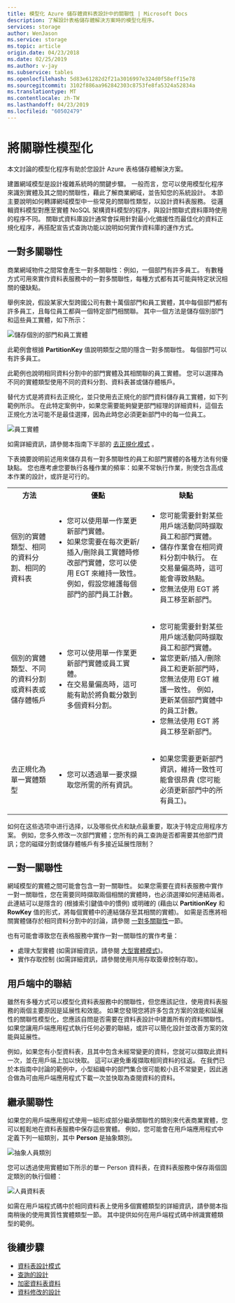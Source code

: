 ```yaml
---
title: 模型化 Azure 儲存體資料表設計中的關聯性 | Microsoft Docs
description: 了解設計表格儲存體解決方案時的模型化程序。
services: storage
author: WenJason
ms.service: storage
ms.topic: article
origin.date: 04/23/2018
ms.date: 02/25/2019
ms.author: v-jay
ms.subservice: tables
ms.openlocfilehash: 5d83e61282d2f21a3016997e324d0f58eff15e78
ms.sourcegitcommit: 3102f886aa962842303c8753fe8fa5324a52834a
ms.translationtype: MT
ms.contentlocale: zh-TW
ms.lasthandoff: 04/23/2019
ms.locfileid: "60502479"
---
```

# <a name="modeling-relationships"></a>將關聯性模型化
本文討論的模型化程序有助於您設計 Azure 表格儲存體解決方案。

建置網域模型是設計複雜系統時的關鍵步驟。 一般而言，您可以使用模型化程序來識別實體及其之間的關聯性，藉此了解商業網域，並告知您的系統設計。 本節主要說明如何轉譯網域模型中一些常見的關聯性類型，以設計資料表服務。 從邏輯資料模型對應至實體 NoSQL 架構資料模型的程序，與設計關聯式資料庫時使用的程序不同。 關聯式資料庫設計通常會採用針對最小化備援性而最佳化的資料正規化程序，再搭配宣告式查詢功能以說明如何實作資料庫的運作方式。  

## <a name="one-to-many-relationships"></a>一對多關聯性
商業網域物件之間常會產生一對多關聯性：例如，一個部門有許多員工。 有數種方式可用來實作資料表服務中的一對多關聯性，每種方式都有其可能與特定狀況相關的優缺點。  

舉例來說，假設某家大型跨國公司有數十萬個部門和員工實體，其中每個部門都有許多員工，且每位員工都與一個特定部門相關聯。 其中一個方法是儲存個別部門和這些員工實體，如下所示：  


![儲存個別的部門和員工實體](media/storage-table-design-guide/storage-table-design-IMAGE01.png)

此範例會根據 **PartitionKey** 值說明類型之間的隱含一對多關聯性。 每個部門可以有許多員工。  

此範例也說明相同資料分割中的部門實體及其相關聯的員工實體。 您可以選擇為不同的實體類型使用不同的資料分割、資料表甚或儲存體帳戶。  

替代方式是將資料去正規化，並只使用去正規化的部門資料儲存員工實體，如下列範例所示。 在此特定案例中，如果您需要能夠變更部門經理的詳細資料，這個去正規化方法可能不是最佳選擇，因為此時您必須更新部門中的每一位員工。  

![員工實體](media/storage-table-design-guide/storage-table-design-IMAGE02.png)

如需詳細資訊，請參閱本指南下半部的 [去正規化模式](table-storage-design-patterns.md#denormalization-pattern) 。  

下表摘要說明前述用來儲存具有一對多關聯性的員工和部門實體的各種方法有何優缺點。 您也應考慮您要執行各種作業的頻率：如果不常執行作業，則使包含高成本作業的設計，或許是可行的。  

<table>
<tr>
<th>方法</th>
<th>優點</th>
<th>缺點</th>
</tr>
<tr>
<td>個別的實體類型、相同的資料分割、相同的資料表</td>
<td>
<ul>
<li>您可以使用單一作業更新部門實體。</li>
<li>如果您需要在每次更新/插入/刪除員工實體時修改部門實體，您可以使用 EGT 來維持一致性。 例如，假設您維護每個部門的部門員工計數。</li>
</ul>
</td>
<td>
<ul>
<li>您可能需要針對某些用戶端活動同時擷取員工和部門實體。</li>
<li>儲存作業會在相同資料分割中執行。 在交易量偏高時，這可能會導致熱點。</li>
<li>您無法使用 EGT 將員工移至新部門。</li>
</ul>
</td>
</tr>
<tr>
<td>個別的實體類型、不同的資料分割或資料表或儲存體帳戶</td>
<td>
<ul>
<li>您可以使用單一作業更新部門實體或員工實體。</li>
<li>在交易量偏高時，這可能有助於將負載分散到多個資料分割。</li>
</ul>
</td>
<td>
<ul>
<li>您可能需要針對某些用戶端活動同時擷取員工和部門實體。</li>
<li>當您更新/插入/刪除員工和更新部門時，您無法使用 EGT 維護一致性。 例如，更新某個部門實體中的員工計數。</li>
<li>您無法使用 EGT 將員工移至新部門。</li>
</ul>
</td>
</tr>
<tr>
<td>去正規化為單一實體類型</td>
<td>
<ul>
<li>您可以透過單一要求擷取您所需的所有資訊。</li>
</ul>
</td>
<td>
<ul>
<li>如果您需要更新部門資訊，維持一致性可能會很昂貴 (您可能必須更新部門中的所有員工)。</li>
</ul>
</td>
</tr>
</table>

如何在这些选项中进行选择，以及哪些优点和缺点最重要，取决于特定应用程序方案。 例如，您多久修改一次部門實體；您所有的員工查詢是否都需要其他部門資訊；您的磁碟分割或儲存體帳戶有多接近延展性限制？  

## <a name="one-to-one-relationships"></a>一對一關聯性
網域模型的實體之間可能會包含一對一關聯性。 如果您需要在資料表服務中實作一對一關聯性，您在需要同時擷取兩個相關的實體時，也必須選擇如何連結兩者。 此連結可以是隱含的 (根據索引鍵值中的慣例) 或明確的 (藉由以 **PartitionKey** 和 **RowKey** 值的形式，將每個實體中的連結儲存至其相關的實體)。 如需是否應將相關實體儲存於相同資料分割中的討論，請參閱 [一對多關聯性](#one-to-many-relationships)一節。  

也有可能會導致您在表格服務中實作一對一關聯性的實作考量：  

* 處理大型實體 (如需詳細資訊，請參閱 [大型實體模式](table-storage-design-patterns.md#large-entities-pattern))。  
* 實作存取控制 (如需詳細資訊，請參閱使用共用存取簽章控制存取)。  

## <a name="join-in-the-client"></a>用戶端中的聯結
雖然有多種方式可以模型化資料表服務中的關聯性，但您應該記住，使用資料表服務的兩個主要原因是延展性和效能。 如果您發現您將許多包含方案的效能和延展性的關聯性模型化，您應該自問是否需要在資料表設計中建置所有的資料關聯性。 如果您讓用戶端應用程式執行任何必要的聯結，或許可以簡化設計並改善方案的效能與延展性。  

例如，如果您有小型資料表，且其中包含未經常變更的資料，您就可以擷取此資料一次，並在用戶端上加以快取。 這可以避免重複擷取相同資料的往返。 在我們已於本指南中討論的範例中，小型組織中的部門集合很可能較小且不常變更，因此適合做為可由用戶端應用程式下載一次並快取為查閱資料的資料。  

## <a name="inheritance-relationships"></a>繼承關聯性
如果您的用戶端應用程式使用一組形成部分繼承關聯性的類別來代表商業實體，您可以輕鬆地在資料表服務中保存這些實體。 例如，您可能會在用戶端應用程式中定義下列一組類別，其中 **Person** 是抽象類別。

![抽象人員類別](media/storage-table-design-guide/storage-table-design-IMAGE03.png)

您可以透過使用實體如下所示的單一 Person 資料表，在資料表服務中保存兩個固定類別的執行個體：  

![人員資料表](media/storage-table-design-guide/storage-table-design-IMAGE04.png)

如需在用戶端程式碼中於相同資料表上使用多個實體類型的詳細資訊，請參閱本指南稍後的使用異質性實體類型一節。 其中提供如何在用戶端程式碼中辨識實體類型的範例。  


## <a name="next-steps"></a>後續步驟

- [資料表設計模式](table-storage-design-patterns.md)
- [查詢的設計](table-storage-design-for-query.md)
- [加密資料表資料](table-storage-design-encrypt-data.md)
- [資料修改的設計](table-storage-design-for-modification.md)